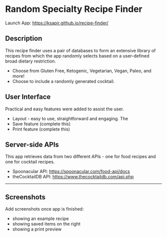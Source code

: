# Random Specialty Recipe Finder

Launch App: https://ksapir.github.io/recipe-finder/

## Description
This recipe finder uses a pair of databases to form an extensive library of recipes from which the app randomly selects based on a user-defined broad dietary restriction.
- Choose from Gluten Free, Ketogenic, Vegetarian, Vegan, Paleo, and more!
- Choose to include a randomly generated cocktail.

## User Interface
Practical and easy features were added to assist the user.
- Layout - easy to use, straightforward and engaging. The 
- Save feature (complete this)
- Print feature (complete this)

## Server-side APIs
This app retrieves data from two different APIs - one for food recipes and one for cocktail recipes.
- Spoonacular API: https://spoonacular.com/food-api/docs 
- theCocktailDB API: https://www.thecocktaildb.com/api.php

---

## Screenshots
Add screenshots once app is finished:
- showing an example recipe
- showing saved items on the right
- showing a print preview
